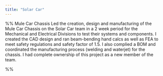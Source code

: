 ```yaml
---
title: "Solar Car"
---
```


%% Mule Car Chassis
Led the creation, design and manufacturing of the Mule Car Chassis on the Solar Car team in a 2 week period for the Mechanical and Electrical Divisions to test their systems and components. I created the CAD design and ran beam-bending hand calcs as well as FEA to meet safety regulations and safety factor of 1.5. I also complied a BOM and coordinated the manufacturing process (welding and waterjet) for the chassis. I had complete ownership of this project as a new member of the team.

%% 
